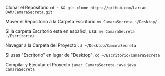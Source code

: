 Clonar el Repositorio
        `cd ~ && git clone https://github.com/Larian-DAM/CamaraSecreta.git`

Mover el Repositorio a la Carpeta Escritorio
        `mv CamaraSecreta ~/Desktop/`

Si la carpeta Escritorio está en español, usa:
        `mv CamaraSecreta ~/Escritorio/`

Navegar a la Carpeta del Proyecto
        `cd ~/Desktop/CamaraSecreta`

Si usas "Escritorio" en lugar de "Desktop":
        `cd ~/Escritorio/CamaraSecreta`

Compilar y Ejecutar el Proyecto
        `javac CamaraSecreta.java`
        `java CamaraSecreta`
